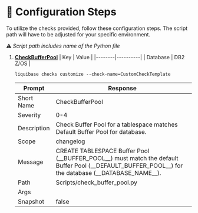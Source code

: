 # 🔧 Configuration Steps
To utilize the checks provided, follow these configuration steps. The script path will have to be adjusted for your specific environment.

⚠️ *Script path includes name of the Python file*
1. [**CheckBufferPool**](Scripts/check_buffer_pool.py)
    | Key | Value |
    |--------|----------|
    | Database | DB2 Z/OS |
    ```
    liquibase checks customize --check-name=CustomCheckTemplate
    ```
    | Prompt | Response |
    |--------|----------|
    | Short Name | CheckBufferPool |
    | Severity | 0-4 |
    | Description | Check Buffer Pool for a tablespace matches Default Buffer Pool for database. |
    | Scope | changelog |
	| Message | CREATE TABLESPACE Buffer Pool (\_\_BUFFER_POOL\_\_) must match the default Buffer Pool (\_\_DEFAULT_BUFFER_POOL\_\_) for the database (\_\_DATABASE_NAME\_\_). |
    | Path | Scripts/check_buffer_pool.py |
    | Args | |
    | Snapshot | false |